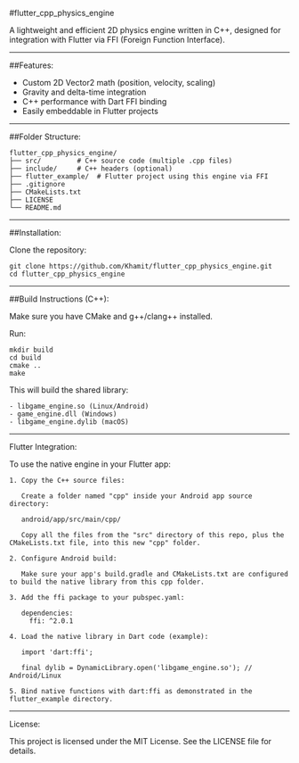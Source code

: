 #flutter_cpp_physics_engine

A lightweight and efficient 2D physics engine written in C++, designed for integration with Flutter via FFI (Foreign Function Interface).

---

##Features:

- Custom 2D Vector2 math (position, velocity, scaling)
- Gravity and delta-time integration
- C++ performance with Dart FFI binding
- Easily embeddable in Flutter projects

---

##Folder Structure:
```
flutter_cpp_physics_engine/
├── src/         # C++ source code (multiple .cpp files)
├── include/     # C++ headers (optional)
├── flutter_example/  # Flutter project using this engine via FFI
├── .gitignore
├── CMakeLists.txt
├── LICENSE
└── README.md
```
---

##Installation:

Clone the repository:
```
git clone https://github.com/Khamit/flutter_cpp_physics_engine.git
cd flutter_cpp_physics_engine
```
---

##Build Instructions (C++):

Make sure you have CMake and g++/clang++ installed.

Run:
```
mkdir build
cd build
cmake ..
make
```
This will build the shared library:
```
- libgame_engine.so (Linux/Android)
- game_engine.dll (Windows)
- libgame_engine.dylib (macOS)
```
---

Flutter Integration:

To use the native engine in your Flutter app:
```
1. Copy the C++ source files:

   Create a folder named "cpp" inside your Android app source directory:

   android/app/src/main/cpp/

   Copy all the files from the "src" directory of this repo, plus the CMakeLists.txt file, into this new "cpp" folder.

2. Configure Android build:

   Make sure your app's build.gradle and CMakeLists.txt are configured to build the native library from this cpp folder.

3. Add the ffi package to your pubspec.yaml:

   dependencies:
     ffi: ^2.0.1

4. Load the native library in Dart code (example):

   import 'dart:ffi';

   final dylib = DynamicLibrary.open('libgame_engine.so'); // Android/Linux

5. Bind native functions with dart:ffi as demonstrated in the flutter_example directory.
```
---

License:

This project is licensed under the MIT License. See the LICENSE file for details.
